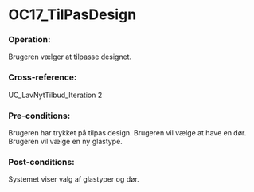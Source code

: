# OC17_TilPasDesign  

### Operation:

Brugeren vælger at tilpasse designet.

### Cross-reference:
UC_LavNytTilbud_Iteration 2

### Pre-conditions:

Brugeren har trykket på tilpas design.
Brugeren vil vælge at have en dør.
Brugeren vil vælge en ny glastype.

### Post-conditions:

Systemet viser valg af glastyper og dør.
